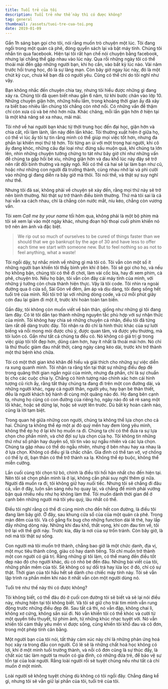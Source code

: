 ```yaml
---
title: Tuổi trẻ của tôi
description: Tuổi trẻ như thế này thì có được không?
tag: general
thumbnail: /assets/tuoi-tre-cua-toi.png
date: 2019-01-09
---
```

Gần 1h sáng bạn gọi cho tôi, nói rằng muốn trò chuyện một lúc. Tôi đang ngồi trong một quán cà phê, đóng quyển sách lại và bật máy tính. Chúng tôi nhắn tin qua facebook. Hiện tại tôi rất hạn chế nói chuyện bằng facebook, nhưng lại chẳng thể gặp nhau vào lúc này. Qua rồi những ngày tôi có thể thoải mái đến gặp những người bạn, khi họ cần, vào bất kỳ lúc nào. Vài năm trước hồi trung học, đó là sự lãng mạn. Còn bây giờ ngay lúc này, đó là một chút kỳ cục, chưa kể bạn đã có người yêu. Cũng có thể chỉ do tôi nghĩ như vậy.

Bạn không nhắc đến chuyện chia tay, nhưng tôi hiểu được những gì đang xảy ra. Chúng tôi đã quen biết nhau gần 6 năm, từ khi bước chân vào lớp 10. Những chuyện giận hờn, những hiểu lầm, trong khoảng thời gian ấy đã xảy ra biết bao nhiêu lần chúng tôi chẳng còn nhớ nổi. Có những vấn đề thậm chí còn xưa cũ và bé nhỏ hơn nữa. Khác chăng, mỗi lần giận hờn ở hiện tại là một khả năng sẽ xa nhau, mãi mãi.

Tôi nhớ về hai người bạn khác từ thời trung học đến đại học, giận hờn và chia cắt, rồi làm lành, lần này đến lần khác. Tôi thường xuất hiện ở giữa họ, có thể vì lúc ấy tôi tự tin rằng mình có thể giúp mọi việc tốt hơn, nhưng đa phần lại khiến mọi thứ tệ hơn. Tôi từng an ủi với một trong hai người, khi cô ấy đang khóc, những câu đại loại như: đừng sầu muộn quá, khi chúng ta lớn lên, nhìn những chuyện tưởng chừng to tát như bây giờ chỉ như những vấn đề chúng ta gặp hồi bé xíu, những giận hờn và đau khổ lúc này đây sẽ trở nên rất đỗi bình thường và ngây ngô. Rồi có thể cả hai sẽ lại làm bạn như cũ, hoặc như những con người đã trưởng thành, cùng nhau nhớ lại và phì cười vào những gì đang diễn ra bây giờ mà thôi. Tôi nói thế, và thật sự suy nghĩ như thế.

Nhưng tôi đã sai, không phải về chuyện sẽ xảy đến, rằng mọi thứ này sẽ trở nên bình thường. Nó thật sự trở thành điều bình thường. Thứ mà tôi sai là cả hai vẫn xa cách nhau, chỉ là chẳng còn nước mắt, níu kéo, chẳng còn vương vấn.

Tôi xem _Call me by your name_ tối hôm qua, không phải là một bộ phim mà tôi sẽ xem lại vào một ngày khác, nhưng đoạn hội thoại cuối phim khiến nó trở nên ám ảnh và đặc biệt.

> We rip out so much of ourselves to be cured of things faster than we should that we go bankrupt by the age of 30 and have less to offer each time we start with someone new. But to feel nothing so as not to feel anything, what a waste!

Tôi ngồi dậy, tự nhắc mình về những gì mà tôi có. Tôi vẫn còn một số ít những người bạn khiến tôi thấy bình yên khi ở bên. Tôi sẽ gọi cho họ, và nếu họ không bận, chúng tôi có thể đi chơi, làm vài cốc bia, hay đi xem phim, cà phê, chuyện trò. Nếu họ bận, tôi vẫn còn đây cái máy tính của mình, với những ý tưởng còn chưa thành hiện thực. Vậy là tôi code. Tôi nhìn ra ngoài đường qua ô cửa sổ, Sài Gòn về đêm, ấm áp và dịu dàng, tôi đang sống hết tuổi trẻ của mình. Rồi tôi trở lại với những dòng code, và cứ mỗi phút giây cơn đau lại giảm đi một ít, trước khi hoàn toàn tan biến.

Gần đây, tôi không còn muốn viết về bản thân, giống như những gì tôi đang làm đây. Có lẽ tôi dần tạo thành những nguyên tắc phù hợp với sự nhận thức của mình. Tôi không hay chia sẻ những chuyện cá nhân, điều tôi đã từng làm rất dễ dàng trước đây. Tôi nhận ra đó chỉ là hình thức khác của sự lười biếng và nỗi mong mỏi được chú ý, được quan tâm, và được yêu thương, mà tôi luôn có. Gần như tất cả chúng ta đều có. Nó không có giá trị gì trong việc giúp tôi tốt đẹp hơn, dũng cảm hơn, hay ít nhất là thoải mái hơn. Nó chỉ là thứ thuốc giảm đau nhất thời, càng ngày càng kéo dài, trước khi trở thành một thứ bệnh khó chữa.

Tôi có một thời gian khó khăn để hiểu và giải thích cho những sự việc diễn ra xung quanh mình. Tôi nhận ra rằng tồn tại thật sự những điều đẹp đẽ trong quãng thời gian ngắn ngủi của mình, nhưng đa phần, chỉ là sự chuẩn bị cho các cuộc chia ly. Chẳng có hình tượng nào chính xác hơn cái hình tượng cũ rích ấy, rằng tất thảy chúng ta đang đi trên một con đường dài, và những người khác, ngay cả người thân, người yêu, hay bạn bè thân thiết, đều là người khách bộ hành đi cùng một quãng nào đó. Họ đang bên cạnh ta, nhưng họ cũng có con đường của riêng họ, ngày nào đó sẽ rẽ sang một lối khác, hoặc sẽ dừng lại, hoặc sẽ vượt lên trước. Dù bất kỳ hoàn cảnh nào, cũng là lời tạm biệt.

Trong quan hệ giữa những con người, chúng ta không thể lựa chọn cho cả hai. Chúng ta không thể ép một ai đó quý mến hay đem lòng yêu mình, không thể ép họ ở lại khi họ muốn ra đi. Chúng ta chỉ có thể đưa ra sự lựa chọn cho phần mình, và chờ đợi sự lựa chọn của họ. Tôi không tin những thứ như số phận hay duyên số, tôi tin vào sự ngẫu nhiên và các lựa chọn. Chúng ta gặp nhau có thể do ngẫu nhiên, nhưng ở bên nhau hay xa nhau là ở lựa chọn. Không có điều gì là chắc chắn. Gia đình có thể tan vỡ, vợ chồng có thể ly dị, bạn thân có thể trở thành xa lạ. Không thể ép buộc, không thể miễn cưỡng.

Lần cuối cùng tôi chọn từ bỏ, chính là điều tôi hối hận nhất cho đến hiện tại. Nên tôi sẽ chọn phần mình là ở lại, không cần phải suy nghĩ thêm gì nữa. Người đã muốn ra đi, tôi không giữ hay nuối tiếc. Nhưng tôi sẽ chẳng đi đâu cả, vẫn ở đây, luôn sẵn sàng nếu họ quay lại, và chẳng để mình phải vướng bận quá nhiều nếu như họ không làm thế. Tôi muốn dành thời gian để ở cạnh bên những người mà tôi yêu quý, lâu nhất có thể.

Điều tôi nghĩ rằng có thể đi cùng mình cho đến hết con đường, là điều tôi đang làm bây giờ. Ở đây, sau khung cửa sổ của của một quán cà phê. Trong màn đêm của tôi. Và cố gắng fix bug cho những function dài lê thê, hay lấp đầy những dòng này. Những khi đau khổ, thất vọng, khi cơn đau tìm về, tôi trở lại với thế giới này. Trước kia, đây là nơi của sự trốn tránh. Còn bây giờ, là nơi mà tôi thật sự sống.

Con người mà tôi muốn trở thành, chẳng bao giờ là một chức danh, địa vị, một mục tiêu thành công, giàu có hay danh tiếng. Tôi chỉ muốn trở thành một con người có giá trị. Rằng những gì tôi làm, có thể mang đến điều tốt đẹp nào đó cho người khác, dù có nhỏ bé đến đâu. Những bài viết của tôi, những phần mềm của tôi. Sẽ không có sự dối trá hay lừa lọc ở đó, chỉ có sự thật. Thời gian của tôi hầu hết sẽ dành cho chiếc máy tính này. Tôi sẽ vẫn lập trình ra phần mềm khi nào ít nhất vẫn còn một người dùng nó.

Tuổi trẻ như thế này thì có được không?

Tôi không biết, có thể đâu đó ở cuối con đường tôi sẽ biết và sẽ lại nói điều này, nhưng hiện tại tôi không biết. Và tôi sẽ giữ cho trái tim mình vẫn rung động trước những điều đẹp đẽ. Sau tất cả thì, nó vẫn đập, không chai lì, không xơ cứng, không sần sùi đi. Nó vẫn khiến tôi có thể khóc và cười từ một quyển tiểu thuyết, từ phim ảnh, từ những khúc nhạc tuyệt vời. Nó vẫn khiến tôi cảm thấy yêu mến vì được sống, cũng khiến tôi khổ đau và cô đơn, trong một phép tính cân bằng.

Một người bạn của tôi nói, tất thảy cảm xúc này chỉ là những phản ứng hoá học xảy ra trong đầu con người. Có lẽ sẽ là những chất hoá học không có lợi, khi ở một mình tuổi trưởng thành, và nỗi cô đơn cũng là sự thúc đẩy, là chất xúc tác làm người ta muốn có gia đình, có những đứa trẻ, để bảo vệ sự tồn tại của loài người. Rằng loài người rồi sẽ tuyệt chủng nếu như tất cả chỉ muốn ở một mình.

Loài người sẽ không tuyệt chủng dù không có tôi ngồi đây. Chẳng đáng kể gì, nhưng tôi sẽ vẫn giữ lại phần của tôi, tuổi trẻ của tôi.
